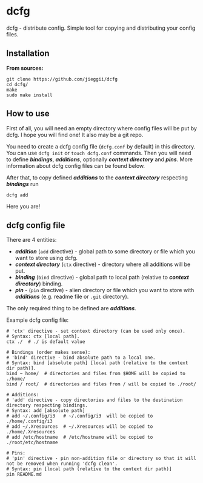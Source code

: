 # dcfg
dcfg - distribute config. 
Simple tool for copying and distributing your config files.

## Installation
**From sources:**
```shell
git clone https://github.com/jieggii/dcfg
cd dcfg/
make
sudo make install
```

## How to use
First of all, you will need an empty directory where config files will be put by dcfg.
I hope you will find one! It also may be a git repo.

You need to create a dcfg config file (`dcfg.conf` by default) in this directory. You can use 
`dcfg init` or `touch dcfg.conf` commands. 
Then you will need to define ***bindings***, ***additions***, optionally 
***context directory*** and ***pins***. More information about dcfg config files can be found below.

After that, to copy defined ***additions*** to the ***context directory*** respecting
***bindings*** run

`dcfg add`

Here you are!


## dcfg config file
There are 4 entities:
* ***addition*** (`add` directive) - global path to some directory or file which you want to store using dcfg. 
* ***context directory*** (`ctx` directive) - directory where all additions will be put.
* ***binding*** (`bind` directive) - global path to local path (relative to ***context directory***) binding.
* ***pin*** - (`pin` directive) - alien directory or file which you want to store with ***additions*** (e.g. readme file or `.git` directory).

The only required thing to be defined are ***additions***.

Example dcfg config file:
```
# 'ctx' directive - set context directory (can be used only once).
# Syntax: ctx [local path].
ctx ./  # ./ is default value

# Bindings (order makes sense):
# 'bind' directive - bind absolute path to a local one.
# Syntax: bind [absolute path] [local path (relative to the context dir path)].
bind ~ home/  # directories and files from $HOME will be copied to ./home/
bind / root/  # directories and files from / will be copied to ./root/

# Additions:
# 'add' directive - copy directories and files to the destination directory respecting bindings.
# Syntax: add [absolute path]
# add ~/.config/i3   # ~/.config/i3  will be copied to ./home/.config/i3
# add ~/.Xresources  # ~/.Xresources will be copied to ./home/.Xresources
# add /etc/hostname  # /etc/hostname will be copied to ./root/etc/hostname

# Pins:
# 'pin' directive - pin non-addition file or directory so that it will not be removed when running 'dcfg clean'.
# Syntax: pin [local path (relative to the context dir path)]
pin README.md
```